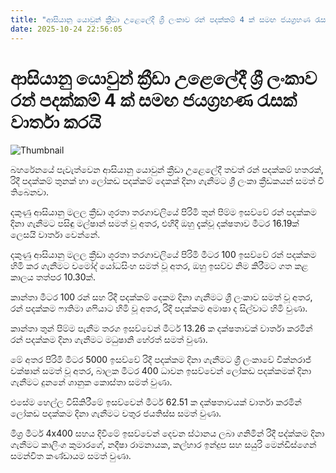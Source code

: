 ```yaml
---
title: "ආසියානු යොවුන් ක්‍රීඩා උළෙලේදී ශ්‍රී ලංකාව රන් පදක්කම් 4 ක් සමඟ ජයග්‍රහණ රැසක් වාර්තා කරයි"
date: 2025-10-24 22:56:05
---
```


# ආසියානු යොවුන් ක්‍රීඩා උළෙලේදී ශ්‍රී ලංකාව රන් පදක්කම් 4 ක් සමඟ ජයග්‍රහණ රැසක් වාර්තා කරයි

![Thumbnail](https://helakuru.sgp1.cdn.digitaloceanspaces.com/esana/images/lib/ygvd.jpg)

බහරේනයේ පැවැත්වෙන ආසියානු යොවුන් ක්‍රීඩා උළෙලේදී තවත් රන් පදක්කම් හතරක්, රිදී පදක්කම් තුනක් හා ලෝකඩ පදක්කම් දෙකක් දිනා ගැනීමට ශ්‍රී ලංකා ක්‍රීඩකයන් සමත් වී තිබෙනවා.

දකුණු ආසියානු මලල ක්‍රීඩා ශූරතා තරගාවලියේ පිරිමි තුන් පිම්ම ඉසව්වේ රන් පදක්කම දිනා ගැනීමට පසිඳු මල්ෂාන් සමත් වූ අතර, එහිදී ඔහු දැක්වූ දක්ෂතාව මීටර 16.19ක් ලෙසයි වාර්තා වෙන්නේ.

දකුණු ආසියානු මලල ක්‍රීඩා ශූරතා තරගාවලියේ පිරිමි මීටර 100 ඉසව්වේ රන් පදක්කම හිමි කර ගැනීමට චමෝද් යෝධසිංහ සමත් වූ අතර, ඔහු ඉසව්ව නිම කිරීමට ගත කළ කාලය තත්පර 10.30ක්.

කාන්තා මීටර 100 රන් සහ රිදී පදක්කම් දෙකම දිනා ගැනීමට ශ්‍රී ලංකාව සමත් වූ අතර, රන් පදක්කම ෆාතිමා ශෆියාට හිමි වූ අතර, රිදී පදක්කම අමාෂා ද සිල්වාට හිමි වුණා.

‍කාන්තා තුන් පිම්ම පැනීම තරග ඉසව්වෙන් මීටර් 13.26 ක දක්ෂතාවක් වාර්තා කරමින් රන් පදක්කම දිනා ගැනීමට මධුෂානි හේරත් සමත් වුණා.

මේ අතර පිරිමි මීටර 5000 ඉසව්වේ රිදී පදක්කම දිනා ගැනීමට ශ්‍රී ලංකාවේ වික්නරාජ් වක්ෂාන් සමත් වූ අතර, බාලක මීටර 400 ධාවන ඉසව්වෙන් ලෝකඩ පදක්කමක් දිනා ගැනීමට දුනනේ ශානුක කොස්තා සමත් වුණා.

එසේම හෙල්ල විසිකිරීමේ ඉසව්වෙන් මීටර් 62.51 ක දක්ෂතාවයක් වාර්තා කරමින් ලෝකඩ පදක්කම දිනා ගැනීමට චතුර ජයතිස්ස සමත් වුණා.

මිශ්‍ර මීටර් 4x400 සහය දිවීමේ ඉසව්වෙන් දෙවන ස්ථානය ලබා ගනිමින් රිදී පද්ක්කම දිනා ගැනීමට කාලිංග කුමාරගේ, නදීෂා රාමනායක, කල්හාර ඉන්දුප සහ සයුරි මෙන්ඩිස්ගෙන් සමන්විත කණ්ඩායම සමත් වුණා.

